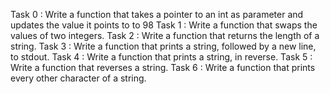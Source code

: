 Task 0 : Write a function that takes a pointer to an int as parameter and updates the value it points to to 98
Task 1 : Write a function that swaps the values of two integers.
Task 2 : Write a function that returns the length of a string.
Task 3 : Write a function that prints a string, followed by a new line, to stdout.
Task 4 : Write a function that prints a string, in reverse.
Task 5 : Write a function that reverses a string.
Task 6 : Write a function that prints every other character of a string.
